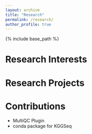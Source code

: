 ```yaml
---
layout: archive
title: "Research"
permalink: /research/
author_profile: true
---
```


{% include base_path %}

Research Interests
======

Research Projects
======
  
Contributions
======
* MultiQC Plugin
* conda package for KGGSeq

